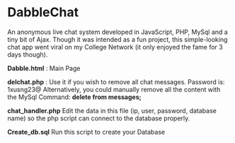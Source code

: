 # DabbleChat
An anonymous live chat system developed in JavaScript, PHP, MySql and a tiny bit of Ajax. Though it was intended as a fun project, this simple-looking chat app went viral on my College Network (it only enjoyed the fame for 3 days
though).

**Dabble.html** : Main Page

**delchat.php** : Use it if you wish to remove all chat messages. Password is: 1xusng23@
Alternatively, you could manually remove all the content with the MySql Command: **delete from messages;**

**chat_handler.php** Edit the data in this file (ip, user, password, database name) so the php script can connect to the database properly.

**Create_db.sql** Run this script to create your Database
